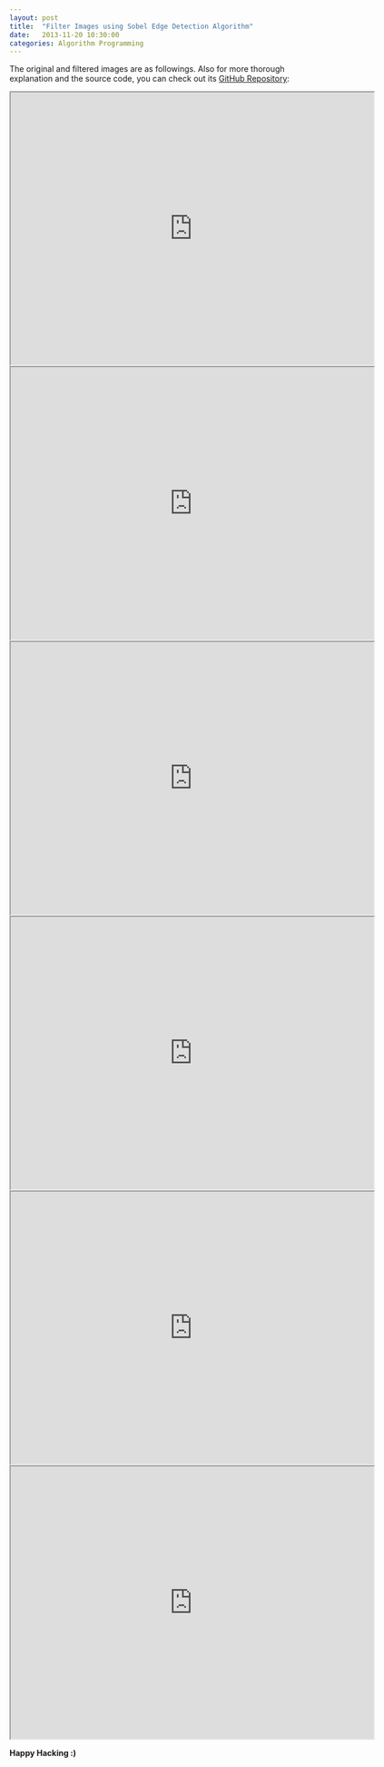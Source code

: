 ```yaml
---
layout: post
title:  "Filter Images using Sobel Edge Detection Algorithm"
date:   2013-11-20 10:30:00
categories: Algorithm Programming
---
```


The original and filtered images are as followings. Also for more thorough explanation and the source code, you can check out its [GitHub Repository](https://github.com/Sam-Serpoosh/pic_filtering):

<iframe src="https://drive.google.com/file/d/1c20Qaae_czl8IDLNOWoZlSTsDQPxFeEj/preview" width="640" height="480"></iframe>

<iframe src="https://drive.google.com/file/d/1cbfi4HTU1uLbqeg9_M7SvigBo_huC-Wp/preview" width="640" height="480"></iframe>

<iframe src="https://drive.google.com/file/d/1RIlTWAxVSHW3UNOsYolHAjqTXJY_qXDj/preview" width="640" height="480"></iframe>

<iframe src="https://drive.google.com/file/d/1MIcnOYdpxdHPhU9qiu_nZ03iZLk6j7jo/preview" width="640" height="480"></iframe>

<iframe src="https://drive.google.com/file/d/1NuXZDzkmClHIL9BeyFSVAAiHvu08MqVH/preview" width="640" height="480"></iframe>

<iframe src="https://drive.google.com/file/d/1y6Z-SgY67zSIUU54bZD5lMDFXhnLleo4/preview" width="640" height="480"></iframe>


**Happy Hacking :)**
